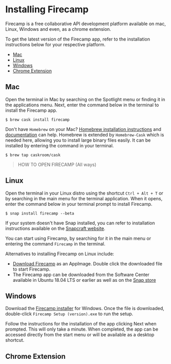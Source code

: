 # Installing Firecamp 

Firecamp is a free collaborative API development platform available on mac, Linux, Windows and even, as a chrome extension. 

To get the latest version of the Firecamp app, refer to the installation instructions below for your respective platform.
- [Mac](#Mac)
- [Linux](#Linux)
- [Windows](#Windows) 
- [Chrome Extension](#Chrome)

## <a id="Mac"></a>Mac ##
Open the terminal in Mac by searching on the Spotlight menu or finding it in the applications menu. Next, enter the command below in the terminal to install the Firecamp app. 

`$ brew cask install firecamp` 

Don't have `Homebrew` on your Mac? [Homebrew installation instructions](https://brew.sh/) and [documentation](https://docs.brew.sh) can help. Homebrew is extended by `Homebrew-Cask` which is needed here, allowing you to install large binary files easily. It can be installed by entering the command in your terminal. 

`$ brew tap caskroom/cask`

> HOW TO OPEN FIRECAMP (All ways)

## <a id="Linux"></a>Linux ##
Open the terminal in your Linux distro using the shortcut `Ctrl + Alt + T` or by searching in the main menu for the terminal application. When it opens, enter the command below in your terminal prompt to install Firecamp.

`$ snap install firecamp --beta`
 
If your system doesn't have Snap installed, you can refer to installation instructions available on the [Snapcraft website](https://snapcraft.io/docs/installing-snapd).

You can start using Firecamp, by searching for it in the main menu or entering the command `Firecamp` in the terminal. 

Alternatives to installing Firecamp on Linux include:
- [Download Firecamp](https://firecamp.ams3.digitaloceanspaces.com/versions/linux/Firecamp-0.8.1.AppImage) as an AppImage. Double click the downloaded file to start Firecamp. 
- The Firecamp app can be downloaded from the Software Center available in Ubuntu 18.04 LTS or earlier as well as on the [Snap store](https://snapcraft.io/firecamp)

## <a id="Windows"></a>Windows ##
Download the [Firecamp installer](https://firecamp.ams3.digitaloceanspaces.com/versions/Firecamp%20Setup%200.8.1.exe) for Windows. Once the file is downloaded, double-click `Firecamp Setup (version).exe` to run the setup. 

Follow the instructions for the installation of the app clicking Next when prompted. This will only take a minute. When completed, the app can be accessed directly from the start menu or will be available as a desktop shortcut.

## <a id="Chrome"></a>Chrome Extension
